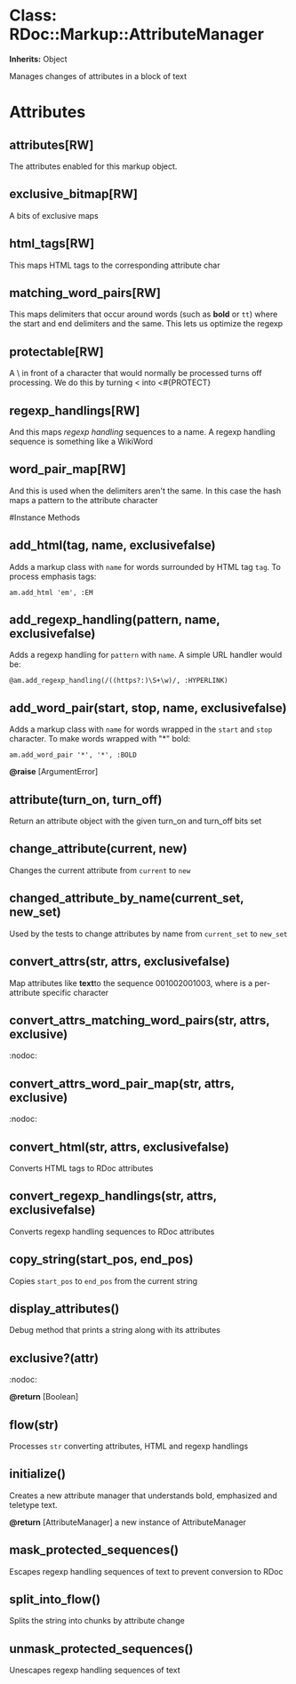 # Class: RDoc::Markup::AttributeManager
**Inherits:** Object
    

Manages changes of attributes in a block of text


# Attributes
## attributes[RW] [](#attribute-i-attributes)
The attributes enabled for this markup object.

## exclusive_bitmap[RW] [](#attribute-i-exclusive_bitmap)
A bits of exclusive maps

## html_tags[RW] [](#attribute-i-html_tags)
This maps HTML tags to the corresponding attribute char

## matching_word_pairs[RW] [](#attribute-i-matching_word_pairs)
This maps delimiters that occur around words (such as **bold** or `tt`) where
the start and end delimiters and the same. This lets us optimize the regexp

## protectable[RW] [](#attribute-i-protectable)
A \ in front of a character that would normally be processed turns off
processing. We do this by turning < into <#{PROTECT}

## regexp_handlings[RW] [](#attribute-i-regexp_handlings)
And this maps _regexp handling_ sequences to a name. A regexp handling
sequence is something like a WikiWord

## word_pair_map[RW] [](#attribute-i-word_pair_map)
And this is used when the delimiters aren't the same. In this case the hash
maps a pattern to the attribute character


#Instance Methods
## add_html(tag, name, exclusivefalse) [](#method-i-add_html)
Adds a markup class with `name` for words surrounded by HTML tag `tag`. To
process emphasis tags:

    am.add_html 'em', :EM

## add_regexp_handling(pattern, name, exclusivefalse) [](#method-i-add_regexp_handling)
Adds a regexp handling for `pattern` with `name`.  A simple URL handler would
be:

    @am.add_regexp_handling(/((https?:)\S+\w)/, :HYPERLINK)

## add_word_pair(start, stop, name, exclusivefalse) [](#method-i-add_word_pair)
Adds a markup class with `name` for words wrapped in the `start` and `stop`
character.  To make words wrapped with "*" bold:

    am.add_word_pair '*', '*', :BOLD

**@raise** [ArgumentError] 

## attribute(turn_on, turn_off) [](#method-i-attribute)
Return an attribute object with the given turn_on and turn_off bits set

## change_attribute(current, new) [](#method-i-change_attribute)
Changes the current attribute from `current` to `new`

## changed_attribute_by_name(current_set, new_set) [](#method-i-changed_attribute_by_name)
Used by the tests to change attributes by name from `current_set` to `new_set`

## convert_attrs(str, attrs, exclusivefalse) [](#method-i-convert_attrs)
Map attributes like **text**to the sequence 001002<char>001003<char>, where
<char> is a per-attribute specific character

## convert_attrs_matching_word_pairs(str, attrs, exclusive) [](#method-i-convert_attrs_matching_word_pairs)
:nodoc:

## convert_attrs_word_pair_map(str, attrs, exclusive) [](#method-i-convert_attrs_word_pair_map)
:nodoc:

## convert_html(str, attrs, exclusivefalse) [](#method-i-convert_html)
Converts HTML tags to RDoc attributes

## convert_regexp_handlings(str, attrs, exclusivefalse) [](#method-i-convert_regexp_handlings)
Converts regexp handling sequences to RDoc attributes

## copy_string(start_pos, end_pos) [](#method-i-copy_string)
Copies `start_pos` to `end_pos` from the current string

## display_attributes() [](#method-i-display_attributes)
Debug method that prints a string along with its attributes

## exclusive?(attr) [](#method-i-exclusive?)
:nodoc:

**@return** [Boolean] 

## flow(str) [](#method-i-flow)
Processes `str` converting attributes, HTML and regexp handlings

## initialize() [](#method-i-initialize)
Creates a new attribute manager that understands bold, emphasized and teletype
text.

**@return** [AttributeManager] a new instance of AttributeManager

## mask_protected_sequences() [](#method-i-mask_protected_sequences)
Escapes regexp handling sequences of text to prevent conversion to RDoc

## split_into_flow() [](#method-i-split_into_flow)
Splits the string into chunks by attribute change

## unmask_protected_sequences() [](#method-i-unmask_protected_sequences)
Unescapes regexp handling sequences of text

